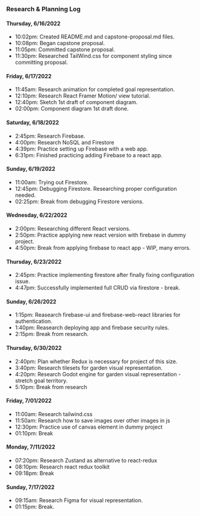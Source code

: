 ### Research & Planning Log

#### Thursday, 6/16/2022
* 10:02pm: Created README.md and capstone-proposal.md files. 
* 10:08pm: Began capstone proposal.
* 11:05pm: Committed capstone proposal.
* 11:30pm: Researched TailWind.css for component styling since committing proposal.


#### Friday, 6/17/2022
* 11:45am: Research animation for completed goal representation.
* 12:10pm: Research React Framer Motion/ view tutorial.
* 12:40pm: Sketch 1st draft of component diagram.
* 02:00pm: Component diagram 1st draft done.


#### Saturday, 6/18/2022
* 2:45pm: Research Firebase.
* 4:00pm: Research NoSQL and Firestore
* 4:39pm: Practice setting up Firebase with a web app.
* 6:31pm: Finished practicing adding Firebase to a react app.

#### Sunday, 6/19/2022
* 11:00am: Trying out Firestore.
* 12:45pm: Debugging Firestore. Researching proper configuration needed.
* 02:25pm: Break from debugging Firestore versions.


#### Wednesday, 6/22/2022
* 2:00pm: Researching different React versions.
* 2:50pm: Practice applying new react version with firebase in dummy project.
* 4:50pm: Break from applying firebase to react app - WIP, many errors.


#### Thursday, 6/23/2022
* 2:45pm: Practice implementing firestore after finally fixing configuration issue.
* 4:47pm: Successfully implemented full CRUD via firestore - break.

#### Sunday, 6/26/2022
* 1:15pm: Reasearch firebase-ui and firebase-web-react libraries for authentication.
* 1:40pm: Reasearch deploying app and firebase security rules.
* 2:15pm: Break from research.

#### Thursday, 6/30/2022
* 2:40pm: Plan whether Redux is necessary for project of this size.
* 3:40pm: Research tilesets for garden visual representation.
* 4:20pm: Research Godot engine for garden visual representation - stretch goal territory.
* 5:10pm: Break from research

#### Friday, 7/01/2022
* 11:00am: Research tailwind.css
* 11:50am: Research how to save images over other images in js
* 12:30pm: Practice use of canvas element in dummy project
* 01:10pm: Break

#### Monday, 7/11/2022
 * 07:20pm: Research Zustand as alternative to react-redux
 * 08:10pm: Research react redux toolkit
 * 09:18pm: Break

 #### Sunday, 7/17/2022
 * 09:15am: Research Figma for visual representation.
 * 01:15pm: Break.